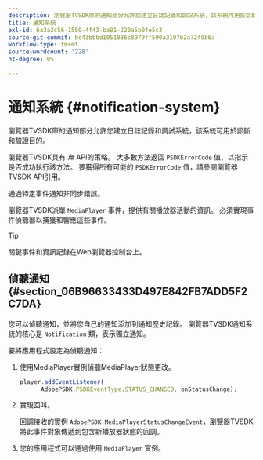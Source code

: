 ```yaml
---
description: 瀏覽器TVSDK庫的通知部分允許您建立日誌記錄和調試系統，該系統可用於診斷和驗證目的。
title: 通知系統
exl-id: 6a3a3c56-1580-4f43-ba81-220a5b0fe5c3
source-git-commit: be43bbbd1051886c8979ff590a3197b2a7249b6a
workflow-type: tm+mt
source-wordcount: '228'
ht-degree: 0%

---
```


# 通知系統 {#notification-system}

瀏覽器TVSDK庫的通知部分允許您建立日誌記錄和調試系統，該系統可用於診斷和驗證目的。

<!--<a id="section_EC5DBE8DDA434B70A01FA2F3EF4618BD"></a>-->

瀏覽器TVSDK具有 *無* API的策略。 大多數方法返回 `PSDKErrorCode` 值，以指示是否成功執行該方法。 要獲得所有可能的 `PSDKErrorCode` 值，請參閱瀏覽器TVSDK API引用。

通過特定事件通知非同步錯誤。

瀏覽器TVSDK派單 `MediaPlayer` 事件，提供有關播放器活動的資訊。 必須實現事件偵聽器以捕獲和響應這些事件。

>[!TIP]
>
>關鍵事件和資訊記錄在Web瀏覽器控制台上。

## 偵聽通知 {#section_06B96633433D497E842FB7ADD5F2C7DA}

您可以偵聽通知，並將您自己的通知添加到通知歷史記錄。 瀏覽器TVSDK通知系統的核心是 `Notification` 類，表示獨立通知。

要將應用程式設定為偵聽通知：

1. 使用MediaPlayer實例偵聽MediaPlayer狀態更改。

   ```js
   player.addEventListener( 
         AdobePSDK.PSDKEventType.STATUS_CHANGED, onStatusChange);
   ```

1. 實現回叫。

   回調接收的實例 `AdobePSDK.MediaPlayerStatusChangeEvent`，瀏覽器TVSDK將此事件對象傳遞到包含新播放器狀態的回調。
1. 您的應用程式可以通過使用 `MediaPlayer` 實例。
